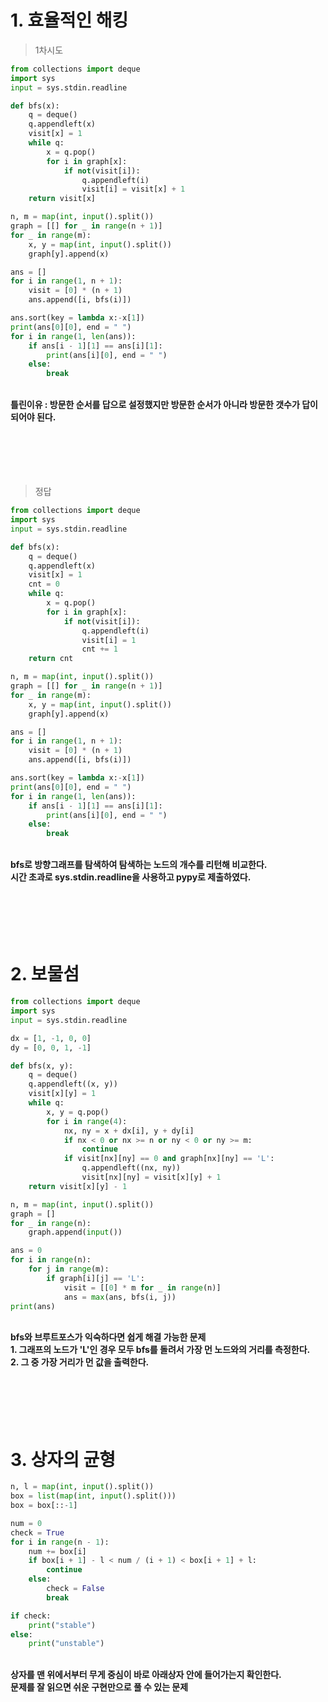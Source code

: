 # 1. 효율적인 해킹
> 1차시도
```python
from collections import deque
import sys
input = sys.stdin.readline

def bfs(x):
    q = deque()
    q.appendleft(x)
    visit[x] = 1
    while q:
        x = q.pop()
        for i in graph[x]:
            if not(visit[i]):
                q.appendleft(i)
                visit[i] = visit[x] + 1
    return visit[x]

n, m = map(int, input().split())
graph = [[] for _ in range(n + 1)]
for _ in range(m):
    x, y = map(int, input().split())
    graph[y].append(x)

ans = []
for i in range(1, n + 1):
    visit = [0] * (n + 1)
    ans.append([i, bfs(i)])

ans.sort(key = lambda x:-x[1])
print(ans[0][0], end = " ")
for i in range(1, len(ans)):
    if ans[i - 1][1] == ans[i][1]:
        print(ans[i][0], end = " ")
    else:
        break
```
<br>
<b>틀린이유 : 방문한 순서를 답으로 설정했지만 방문한 순서가 아니라 방문한 갯수가 답이 되어야 된다.</b>
<br><br><br><br><br><br>

> 정답
```python
from collections import deque
import sys
input = sys.stdin.readline

def bfs(x):
    q = deque()
    q.appendleft(x)
    visit[x] = 1
    cnt = 0
    while q:
        x = q.pop()
        for i in graph[x]:
            if not(visit[i]):
                q.appendleft(i)
                visit[i] = 1
                cnt += 1
    return cnt

n, m = map(int, input().split())
graph = [[] for _ in range(n + 1)]
for _ in range(m):
    x, y = map(int, input().split())
    graph[y].append(x)

ans = []
for i in range(1, n + 1):
    visit = [0] * (n + 1)
    ans.append([i, bfs(i)])

ans.sort(key = lambda x:-x[1])
print(ans[0][0], end = " ")
for i in range(1, len(ans)):
    if ans[i - 1][1] == ans[i][1]:
        print(ans[i][0], end = " ")
    else:
        break
```
<br>
<b> bfs로 방향그래프를 탐색하여 탐색하는 노드의 개수를 리턴해 비교한다.
<br>시간 초과로 sys.stdin.readline을 사용하고 pypy로 제출하였다.</b>
<br><br><br><br><br><br>

# 2. 보물섬
```python
from collections import deque
import sys
input = sys.stdin.readline

dx = [1, -1, 0, 0]
dy = [0, 0, 1, -1]

def bfs(x, y):
    q = deque()
    q.appendleft((x, y))
    visit[x][y] = 1
    while q:
        x, y = q.pop()
        for i in range(4):
            nx, ny = x + dx[i], y + dy[i]
            if nx < 0 or nx >= n or ny < 0 or ny >= m:
                continue
            if visit[nx][ny] == 0 and graph[nx][ny] == 'L':
                q.appendleft((nx, ny))
                visit[nx][ny] = visit[x][y] + 1
    return visit[x][y] - 1

n, m = map(int, input().split())
graph = []
for _ in range(n):
    graph.append(input())

ans = 0
for i in range(n):
    for j in range(m):
        if graph[i][j] == 'L':
            visit = [[0] * m for _ in range(n)]
            ans = max(ans, bfs(i, j))
print(ans)
```
<br>
<b>bfs와 브루트포스가 익숙하다면 쉽게 해결 가능한 문제<br>
1. 그래프의 노드가 'L'인 경우 모두 bfs를 돌려서 가장 먼 노드와의 거리를 측정한다.<br>
2. 그 중 가장 거리가 먼 값을 출력한다.</b>
<br><br><br><br><br><br>

# 3. 상자의 균형
```python
n, l = map(int, input().split())
box = list(map(int, input().split()))
box = box[::-1]

num = 0
check = True
for i in range(n - 1):
    num += box[i]
    if box[i + 1] - l < num / (i + 1) < box[i + 1] + l:
        continue
    else:
        check = False
        break

if check:
    print("stable")
else:
    print("unstable")
```

<br>
<b>상자를 맨 위에서부터 무게 중심이 바로 아래상자 안에 들어가는지 확인한다.
<br>문제를 잘 읽으면 쉬운 구현만으로 풀 수 있는 문제</b>
<br><br><br><br><br><br>